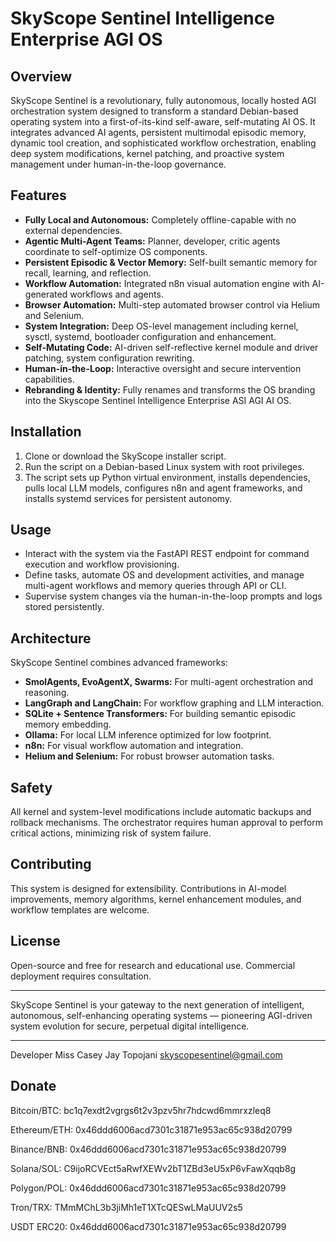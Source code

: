 # SkyScope Sentinel Intelligence Enterprise AGI OS

## Overview
SkyScope Sentinel is a revolutionary, fully autonomous, locally hosted AGI orchestration system designed to transform a standard Debian-based operating system into a first-of-its-kind self-aware, self-mutating AI OS. It integrates advanced AI agents, persistent multimodal episodic memory, dynamic tool creation, and sophisticated workflow orchestration, enabling deep system modifications, kernel patching, and proactive system management under human-in-the-loop governance.

## Features
- **Fully Local and Autonomous:** Completely offline-capable with no external dependencies.
- **Agentic Multi-Agent Teams:** Planner, developer, critic agents coordinate to self-optimize OS components.
- **Persistent Episodic & Vector Memory:** Self-built semantic memory for recall, learning, and reflection.
- **Workflow Automation:** Integrated n8n visual automation engine with AI-generated workflows and agents.
- **Browser Automation:** Multi-step automated browser control via Helium and Selenium.
- **System Integration:** Deep OS-level management including kernel, sysctl, systemd, bootloader configuration and enhancement.
- **Self-Mutating Code:** AI-driven self-reflective kernel module and driver patching, system configuration rewriting.
- **Human-in-the-Loop:** Interactive oversight and secure intervention capabilities.
- **Rebranding & Identity:** Fully renames and transforms the OS branding into the Skyscope Sentinel Intelligence Enterprise ASI AGI AI OS.

## Installation
1. Clone or download the SkyScope installer script.
2. Run the script on a Debian-based Linux system with root privileges.
3. The script sets up Python virtual environment, installs dependencies, pulls local LLM models, configures n8n and agent frameworks, and installs systemd services for persistent autonomy.

## Usage
- Interact with the system via the FastAPI REST endpoint for command execution and workflow provisioning.
- Define tasks, automate OS and development activities, and manage multi-agent workflows and memory queries through API or CLI.
- Supervise system changes via the human-in-the-loop prompts and logs stored persistently.

## Architecture
SkyScope Sentinel combines advanced frameworks:
- **SmolAgents, EvoAgentX, Swarms:** For multi-agent orchestration and reasoning.
- **LangGraph and LangChain:** For workflow graphing and LLM interaction.
- **SQLite + Sentence Transformers:** For building semantic episodic memory embedding.
- **Ollama:** For local LLM inference optimized for low footprint.
- **n8n:** For visual workflow automation and integration.
- **Helium and Selenium:** For robust browser automation tasks.

## Safety
All kernel and system-level modifications include automatic backups and rollback mechanisms. The orchestrator requires human approval to perform critical actions, minimizing risk of system failure.

## Contributing
This system is designed for extensibility. Contributions in AI-model improvements, memory algorithms, kernel enhancement modules, and workflow templates are welcome.

## License
Open-source and free for research and educational use. Commercial deployment requires consultation.

***

SkyScope Sentinel is your gateway to the next generation of intelligent, autonomous, self-enhancing operating systems — pioneering AGI-driven system evolution for secure, perpetual digital intelligence.

***

Developer Miss Casey Jay Topojani
skyscopesentinel@gmail.com

## Donate

Bitcoin/BTC: bc1q7exdt2vgrgs6t2v3pzv5hr7hdcwd6mmrxzleq8

Ethereum/ETH: 0x46ddd6006acd7301c31871e953ac65c938d20799

Binance/BNB: 0x46ddd6006acd7301c31871e953ac65c938d20799

Solana/SOL: C9ijoRCVEct5aRwfXEWv2bT1ZBd3eU5xP6vFawXqqb8g

Polygon/POL: 0x46ddd6006acd7301c31871e953ac65c938d20799

Tron/TRX: TMmMChL3b3jiMh1eT1XTcQESwLMaUUV2s5

USDT ERC20: 0x46ddd6006acd7301c31871e953ac65c938d20799
